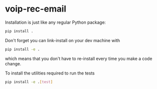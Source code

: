 voip-rec-email
==============

Installation is just like any regular Python package:
```sh
pip install .
```

Don't forget you can link-install on your dev machine with
```sh
pip install -e .
```
which means that you don't have to re-install every time you make a code change.

To install the utilities required to run the tests
```sh
pip install -e .[test]
```

